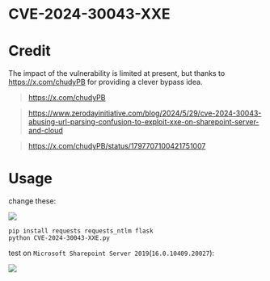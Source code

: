 # CVE-2024-30043-XXE
# Credit

The impact of the vulnerability is limited at present, but thanks to https://x.com/chudyPB for providing a clever bypass idea.

>https://x.com/chudyPB

> https://www.zerodayinitiative.com/blog/2024/5/29/cve-2024-30043-abusing-url-parsing-confusion-to-exploit-xxe-on-sharepoint-server-and-cloud

>https://x.com/chudyPB/status/1797707100421751007

# Usage

change these:

![](https://cdn.jsdelivr.net/gh/W01fh4cker/blog_image@main/image-20240607023526043.png)

```shell
pip install requests requests_ntlm flask
python CVE-2024-30043-XXE.py
```

test on `Microsoft Sharepoint Server 2019`(`16.0.10409.20027`):

![](https://cdn.jsdelivr.net/gh/W01fh4cker/blog_image@main/image-20240607023535435.png)
